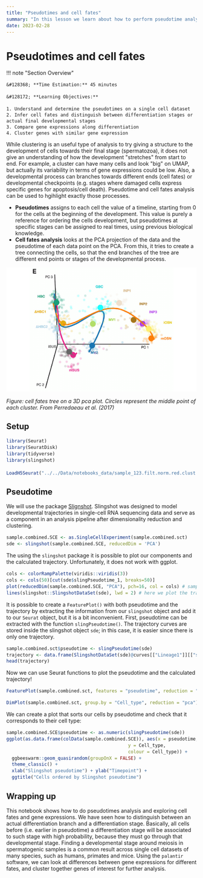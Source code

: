 ```yaml
---
title: "Pseudotimes and cell fates"
summary: "In this lesson we learn about how to perform pseudotime analysis on scRNAseq data"
date: 2023-02-28
---
```


# Pseudotimes and cell fates

!!! note "Section Overview"

    &#128368; **Time Estimation:** 45 minutes  

    &#128172; **Learning Objectives:**    

    1. Understand and determine the pseudotimes on a single cell dataset
    2. Infer cell fates and distinguish between differentiation stages or actual final developmental stages
    3. Compare gene expressions along differentiation
    4. Cluster genes with similar gene expression

While clustering is an useful type of analysis to try giving a structure to the development of cells towards their final stage (spermatozoa), it does not give an understanding of how the development "stretches" from start to end. For example, a cluster can have many cells and look "big" on UMAP, but actually its variability in terms of gene expressions could be low. Also, a developmental process can branches towards different ends (cell fates) or developmental checkpoints (e.g. stages where damaged cells express specific genes for apoptosis/cell death). Pseudotime and cell fates analysis can be used to hgihlight exactly those processes.

- **Pseudotimes** assigns to each cell the value of a timeline, starting from 0 for the cells at the beginning of the development. This value is purely a reference for ordering the cells development, but pseudotimes at specific stages can be assigned to real times, using previous biological knowledge.
- **Cell fates analysis** looks at the PCA projection of the data and the pseudotime of each data point on the PCA. From this, it tries to create a tree connecting the cells, so that the end branches of the tree are different end points or stages of the developmental process.

![](./img/Part06_pseudotime/differentiation.png)

*Figure: cell fates tree on a 3D pca plot. Circles represent the middle point of each cluster. From Perredaeau et al. (2017)*

## Setup

``` r
library(Seurat)
library(SeuratDisk)
library(tidyverse)
library(slingshot)

LoadH5Seurat("../../Data/notebooks_data/sample_123.filt.norm.red.clust.h5Seurat")
```

## Pseudotime

We will use the package [Slignshot](https://bioconductor.org/packages/release/bioc/vignettes/slingshot/inst/doc/vignette.html). Slingshot was designed to model developmental trajectories in single-cell RNA sequencing data and serve as a component in an analysis pipeline after dimensionality reduction and clustering.

``` r
sample.combined.SCE <- as.SingleCellExperiment(sample.combined.sct)
sde <- slingshot(sample.combined.SCE, reducedDim = 'PCA')
```

The using the `slingshot` package it is possible to plot our components and the calculated trajectory. Unfortunately, it does not work with ggplot.

``` r
cols <- colorRampPalette(viridis::viridis(3))
cols <- cols(50)[cut(sde$slingPseudotime_1, breaks=50)]
plot(reducedDim(sample.combined.SCE, "PCA"), pch=16, col = cols) # sample.combined.SCE contains, PC1 and PC2, and colored by pseudotime
lines(slingshot::SlingshotDataSet(sde), lwd = 2) # here we plot the trajectory
```

It is possible to create a `FeaturePlot()` with both pseudotime and the trajectory by extracting the information from our `slingshot` object and add it to our `Seurat` object, but it is a bit inconvenient. First, pseudotime can be extracted with the function `slingPseudotime()`. The trajectory curves are stored inside the slingshot object `sde`; in this case, it is easier since there is only one trajectory.

``` r
sample.combined.sct$pseudotime <- slingPseudotime(sde)
trajectory <- data.frame(SlingshotDataSet(sde)@curves[["Lineage1"]][["s"]])
head(trajectory)
```

Now we can use Seurat functions to plot the pseudotime and the calculated trajectory!

``` r
FeaturePlot(sample.combined.sct, features = "pseudotime", reduction = "pca") + scale_color_viridis_c() + geom_path(data = trajectory, aes(x = PC_1, y = PC_2))
```

``` r
DimPlot(sample.combined.sct, group.by = "Cell_type", reduction = "pca")
```

We can create a plot that sorts our cells by pseudotime and check that it corresponds to their cell type:

``` r
sample.combined.SCE$pseudotime <- as.numeric(slingPseudotime(sde))
ggplot(as.data.frame(colData(sample.combined.SCE)), aes(x = pseudotime,
                                             y = Cell_type,
                                             colour = Cell_type)) +
  ggbeeswarm::geom_quasirandom(groupOnX = FALSE) +
  theme_classic() +
  xlab("Slingshot pseudotime") + ylab("Timepoint") +
  ggtitle("Cells ordered by Slingshot pseudotime")
```

## Wrapping up

This notebook shows how to do pseudotimes analysis and exploring cell fates and gene expressions. We have seen how to distinguish between an actual differentiation branch and a differentiation stage. Basically, all cells before (i.e. earlier in pseudotime) a differentiation stage will be associated to such stage with high probability, because they must go through that developmental stage. Finding a developmental stage around meiosis in spermatogenic samples is a common result across single cell datasets of many species, such as humans, primates and mice. Using the `palantir` software, we can look at differences between gene expressions for different fates, and cluster together genes of interest for further analysis.

